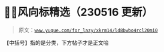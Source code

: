 # 👻🐋风向标精选（230516 更新）

> 原文：[`www.yuque.com/for_lazy/xkrm14/ld8bwbo4rcl20mi0`](https://www.yuque.com/for_lazy/xkrm14/ld8bwbo4rcl20mi0)

【中括号】指的是分类，下方帖子才是正文哈

